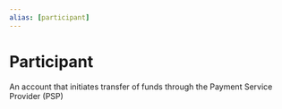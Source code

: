 ```yaml
---
alias: [participant]
---
```

# Participant

An account that initiates transfer of funds through the Payment Service Provider (PSP)
